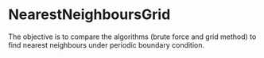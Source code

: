 # NearestNeighboursGrid
The objective is to compare the algorithms (brute force and grid method) to find nearest neighbours under periodic boundary condition.
